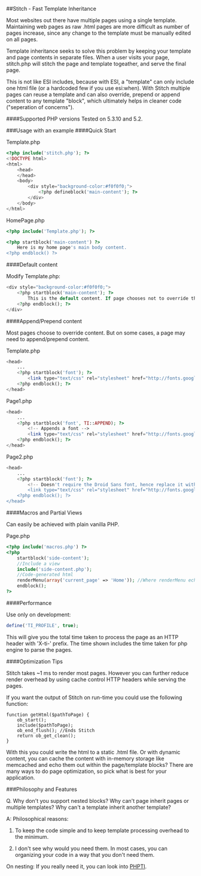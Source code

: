 ##Stitch - Fast Template Inheritance

Most websites out there have multiple pages using a single template.
Maintaining web pages as raw .html pages are more difficult as number of pages increase, since any change to the template must be manually edited on all pages.

Template inheritance seeks to solve this problem by keeping your template and page contents in separate files.
When a user visits your page, stitch.php will stitch the page and template togeather, and serve the final page.

This is not like ESI includes, because with ESI, a "template" can only include one html file (or a hardcoded few if you use esi:when). With Stitch multiple pages can reuse a template and can also override, prepend or append content to any template "block", which ultimately helps in cleaner code ("seperation of concerns").

####Supported PHP versions
Tested on 5.3.10 and 5.2.

###Usage with an example
####Quick Start

Template.php

```php
<?php include('stitch.php'); ?>
<!DOCTYPE html>
<html>
	<head>
	</head>
	<body>
		<div style="background-color:#f0f0f0;">
			<?php defineblock('main-content'); ?>
		</div>
	</body>
</html>
```

HomePage.php

```php
<?php include('Template.php'); ?>

<?php startblock('main-content') ?>
	Here is my home page's main body content.
<?php endblock() ?>
```

####Default content

Modify Template.php:

```php
<div style="background-color:#f0f0f0;">
	<?php startblock('main-content'); ?>
		This is the default content. If page chooses not to override this block, then the default content is shown.
	<?php endblock(); ?>
</div>
```

####Append/Prepend content

Most pages choose to override content. But on some cases, a page may need to append/prepend content.

Template.php

```php
<head>
	...
	<?php startblock('font'); ?>
		<link type="text/css" rel="stylesheet" href="http://fonts.googleapis.com/css?family=Droid+Sans%7COswald:regular,700" />
	<?php endblock(); ?>
</head>
```

Page1.php

```php
<head>
	...
	<?php startblock('font', TI::APPEND); ?>
		<!-- Appends a font -->
		<link type="text/css" rel="stylesheet" href="http://fonts.googleapis.com/css?family=Wendy+One" />
	<?php endblock(); ?>
</head>
```

Page2.php

```php
<head>
	...
	<?php startblock('font'); ?>
		<!-- Doesn't require the Droid Sans font, hence replace it with a different one -->
		<link type="text/css" rel="stylesheet" href="http://fonts.googleapis.com/css?family=Wendy+One" />
	<?php endblock(); ?>
</head>
```

####Macros and Partial Views

Can easily be achieved with plain vanilla PHP.

Page.php

```php
<?php include('macros.php') ?>
<?php
	startblock('side-content');
	//Include a view
	include('side-content.php');
	//Code-generated html
	renderMenu(array('current_page' => 'Home')); //Where renderMenu echos/prints the html for the menu
	endblock();
?>
```

####Performance

Use only on development:

```php
define('TI_PROFILE', true);
```

This will give you the total time taken to process the page as an HTTP header with 'X-ti-' prefix.
The time shown includes the time taken for php engine to parse the pages.

####Optimization Tips

Stitch takes ~1 ms to render most pages. However you can further reduce render overhead by using cache control HTTP headers while serving the pages.

If you want the output of Stitch on run-time you could use the following function:

```
function getHtml($pathToPage) {
	ob_start();
	include($pathToPage);
	ob_end_flush(); //Ends Stitch
	return ob_get_clean();
}
```

With this you could write the html to a static .html file.
Or with dynamic content, you can cache the content with in-memory storage like memcached and
echo them out within the page/template blocks? There are many ways to do page optimization, so
pick what is best for your application.

###Philosophy and Features

Q. Why don't you support nested blocks? Why can't page inherit pages or multiple templates? Why can't a template inherit another template?

A: Philosophical reasons:

1. To keep the code simple and to keep template processing overhead to the minimum.

2. I don't see why would you need them. In most cases, you can organizing your code in a way that you don't need them.

On nesting: If you really need it, you can look into [PHPTI](https://github.com/arshaw/phpti).
